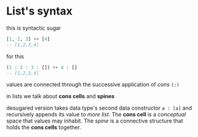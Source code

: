 # List's syntax

this is syntactic sugar
```haskell
[1, 2, 3] ++ [4]
-- [1,2,3,4]
```

for this
```haskell
(1 : 2 : 3 : []) ++ 4 : []
-- [1,2,3,4]
```

values are connected through the successive application of *cons* `(:)` 

in lists we talk about **cons cells** and **spines**

desugared version takes data type's second data constructor `a : [a]` and recursively appends its value to *more list*. The **cons cell** is a *conceptual* space that values may inhabit. The *spine* is a connective structure that holds the **cons cells** together.
